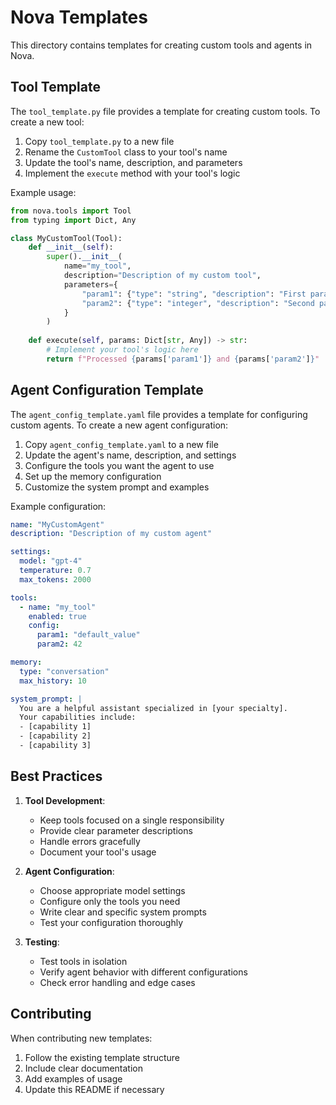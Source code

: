# Nova Templates

This directory contains templates for creating custom tools and agents in Nova.

## Tool Template

The `tool_template.py` file provides a template for creating custom tools. To create a new tool:

1. Copy `tool_template.py` to a new file
2. Rename the `CustomTool` class to your tool's name
3. Update the tool's name, description, and parameters
4. Implement the `execute` method with your tool's logic

Example usage:
```python
from nova.tools import Tool
from typing import Dict, Any

class MyCustomTool(Tool):
    def __init__(self):
        super().__init__(
            name="my_tool",
            description="Description of my custom tool",
            parameters={
                "param1": {"type": "string", "description": "First parameter"},
                "param2": {"type": "integer", "description": "Second parameter"}
            }
        )
    
    def execute(self, params: Dict[str, Any]) -> str:
        # Implement your tool's logic here
        return f"Processed {params['param1']} and {params['param2']}"
```

## Agent Configuration Template

The `agent_config_template.yaml` file provides a template for configuring custom agents. To create a new agent configuration:

1. Copy `agent_config_template.yaml` to a new file
2. Update the agent's name, description, and settings
3. Configure the tools you want the agent to use
4. Set up the memory configuration
5. Customize the system prompt and examples

Example configuration:
```yaml
name: "MyCustomAgent"
description: "Description of my custom agent"

settings:
  model: "gpt-4"
  temperature: 0.7
  max_tokens: 2000

tools:
  - name: "my_tool"
    enabled: true
    config:
      param1: "default_value"
      param2: 42

memory:
  type: "conversation"
  max_history: 10

system_prompt: |
  You are a helpful assistant specialized in [your specialty].
  Your capabilities include:
  - [capability 1]
  - [capability 2]
  - [capability 3]
```

## Best Practices

1. **Tool Development**:
   - Keep tools focused on a single responsibility
   - Provide clear parameter descriptions
   - Handle errors gracefully
   - Document your tool's usage

2. **Agent Configuration**:
   - Choose appropriate model settings
   - Configure only the tools you need
   - Write clear and specific system prompts
   - Test your configuration thoroughly

3. **Testing**:
   - Test tools in isolation
   - Verify agent behavior with different configurations
   - Check error handling and edge cases

## Contributing

When contributing new templates:
1. Follow the existing template structure
2. Include clear documentation
3. Add examples of usage
4. Update this README if necessary 